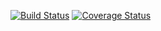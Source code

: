 [![Build Status](https://travis-ci.com/TheAsel/TOS-Assignment-2.svg?branch=master)](https://travis-ci.com/TheAsel/TOS-Assignment-2)
[![Coverage Status](https://coveralls.io/repos/github/TheAsel/TOS-Assignment-2/badge.svg?branch=feature/issue1)](https://coveralls.io/github/TheAsel/TOS-Assignment-2?branch=feature/issue1)
